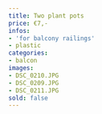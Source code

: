 ```yaml
---
title: Two plant pots
price: €7,-
infos:
- 'for balcony railings'
- plastic
categories:
- balcon
images:
- DSC_0210.JPG
- DSC_0209.JPG
- DSC_0211.JPG
sold: false
---
```

